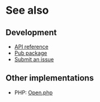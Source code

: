 # See also

## Development
- [API reference](https://dev.belin.io/open.dart/api)
- [Pub package](https://pub.dev/packages/open)
- [Submit an issue](https://github.com/cedx/open.dart/issues)

## Other implementations
- PHP: [Open.php](https://dev.belin.io/open.php)
